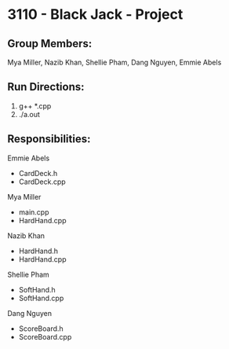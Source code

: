 # **3110 - Black Jack - Project**

## Group Members: 
Mya Miller, Nazib Khan, Shellie Pham, Dang Nguyen, Emmie Abels

## Run Directions:
1. g++ *.cpp
2. ./a.out

## Responsibilities:
Emmie Abels
- CardDeck.h
- CardDeck.cpp

Mya Miller
- main.cpp
- HardHand.cpp

Nazib Khan
- HardHand.h
- HardHand.cpp

Shellie Pham
- SoftHand.h
- SoftHand.cpp

Dang Nguyen
- ScoreBoard.h
- ScoreBoard.cpp
